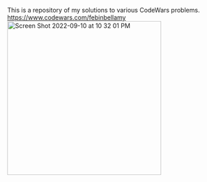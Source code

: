 This is a repository of my solutions to various CodeWars problems. https://www.codewars.com/febinbellamy
<img width="353" alt="Screen Shot 2022-09-10 at 10 32 01 PM" src="https://user-images.githubusercontent.com/89381034/189509468-8c65254b-9ee4-40aa-9d2a-143276097397.png">
